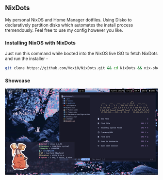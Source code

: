 ## NixDots
My personal NixOS and Home Manager dotfiles. Using Disko to declaratively partition disks which automates the install process
tremendously. Feel free to use my config however you like.

### Installing NixOS with NixDots
Just run this command while booted into the NixOS live ISO to fetch NixDots and run the installer - <br>
``` sh
git clone https://github.com/Voxi0/NixDots.git && cd NixDots && nix-shell ./install.nix
```

### Showcase
![Desktop](./assets/desktop.png "Neo Host")
